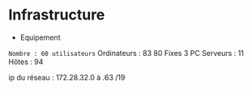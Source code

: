 # Infrastructure 

* Equipement

`Nombre : 60 utilisateurs`
Ordinateurs : 83 
80 Fixes 
3 PC 
Serveurs : 11 
Hôtes : 94  

ip du réseau : 172.28.32.0 à .63 /19